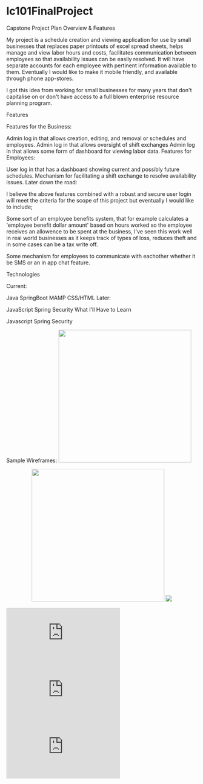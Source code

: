 # lc101FinalProject
Capstone Project Plan
Overview & Features

My project is a schedule creation and viewing application for use by small businesses that replaces paper printouts of excel spread sheets, helps manage and view labor hours and costs, facilitates communication between employees so that availability issues can be easily resolved. It will have separate accounts for each employee with pertinent information available to them. Eventually I would like to make it mobile friendly, and available through phone app-stores.

I got this idea from working for small businesses for many years that don't capitalise on or don't have access to a full blown enterprise resource planning program.

Features

Features for the Business:

Admin log in that allows creation, editing, and removal or schedules and employees.
Admin log in that allows oversight of shift exchanges
Admin log in that allows some form of dashboard for viewing labor data.
Features for Employees:

User log in that has a dashboard showing current and possibly future schedules.
Mechanism for facilitating a shift exchange to resolve availability issues.
Later down the road:

I believe the above features combined with a robust and secure user login will meet the criteria for the scope of this project but eventually I would like to include;

Some sort of an employee benefits system, that for example calculates a 'employee benefit dollar amount' based on hours worked so the employee receives an allowence to be spent at the business, I've seen this work well in real world businesses as it keeps track of types of loss, reduces theft and in some cases can be a tax write off.

Some mechanism for employees to communicate with eachother whether it be SMS or an in app chat feature.

Technologies

Current:

Java
SpringBoot
MAMP
CSS/HTML
Later:

JavaScript
Spring Security
What I'll Have to Learn

Javascript
Spring Security


Sample Wireframes:
 <img src="https://github.com/nendejan/lc101FinalProject/files/1485966/login.page.pdf" width="350"/>

<p align="center">
  <img src="https://github.com/nendejan/lc101FinalProject/files/1485966/login.page.pdf" width="350"/>
  <img src="https://github.com/nendejan/lc101FinalProject/files/1485967/register.form.pdf width="350"/>
</p>

![Screenshot](https://github.com/nendejan/lc101FinalProject/files/1485966/login.page.pdf)
![register form.pdf](https://github.com/nendejan/lc101FinalProject/files/1485967/register.form.pdf)
![view schedule.pdf](https://github.com/nendejan/lc101FinalProject/files/1485968/view.schedule.pdf)

